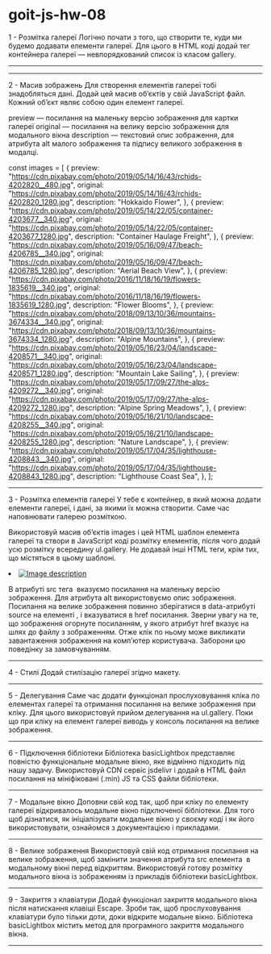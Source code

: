 # goit-js-hw-08

1 - Розмітка галереї Логічно почати з того, що створити те, куди ми будемо
додавати елементи галереї. Для цього в HTML коді додай тег контейнера галереї —
невпорядкований список із класом gallery.

---

<ul class="gallery"></ul>

---

2 - Масив зображень Для створення елементів галереї тобі знадобляться дані.
Додай цей масив об’єктів у свій JavaScript файл. Кожний об’єкт являє собою один
елемент галереї.

preview — посилання на маленьку версію зображення для картки галереї original —
посилання на велику версію зображення для модального вікна description —
текстовий опис зображення, для атрибута alt малого зображення та підпису
великого зображення в модалці.

const images = [ { preview:
"https://cdn.pixabay.com/photo/2019/05/14/16/43/rchids-4202820__480.jpg",
original:
"https://cdn.pixabay.com/photo/2019/05/14/16/43/rchids-4202820_1280.jpg",
description: "Hokkaido Flower", }, { preview:
"https://cdn.pixabay.com/photo/2019/05/14/22/05/container-4203677__340.jpg",
original:
"https://cdn.pixabay.com/photo/2019/05/14/22/05/container-4203677_1280.jpg",
description: "Container Haulage Freight", }, { preview:
"https://cdn.pixabay.com/photo/2019/05/16/09/47/beach-4206785__340.jpg",
original:
"https://cdn.pixabay.com/photo/2019/05/16/09/47/beach-4206785_1280.jpg",
description: "Aerial Beach View", }, { preview:
"https://cdn.pixabay.com/photo/2016/11/18/16/19/flowers-1835619__340.jpg",
original:
"https://cdn.pixabay.com/photo/2016/11/18/16/19/flowers-1835619_1280.jpg",
description: "Flower Blooms", }, { preview:
"https://cdn.pixabay.com/photo/2018/09/13/10/36/mountains-3674334__340.jpg",
original:
"https://cdn.pixabay.com/photo/2018/09/13/10/36/mountains-3674334_1280.jpg",
description: "Alpine Mountains", }, { preview:
"https://cdn.pixabay.com/photo/2019/05/16/23/04/landscape-4208571__340.jpg",
original:
"https://cdn.pixabay.com/photo/2019/05/16/23/04/landscape-4208571_1280.jpg",
description: "Mountain Lake Sailing", }, { preview:
"https://cdn.pixabay.com/photo/2019/05/17/09/27/the-alps-4209272__340.jpg",
original:
"https://cdn.pixabay.com/photo/2019/05/17/09/27/the-alps-4209272_1280.jpg",
description: "Alpine Spring Meadows", }, { preview:
"https://cdn.pixabay.com/photo/2019/05/16/21/10/landscape-4208255__340.jpg",
original:
"https://cdn.pixabay.com/photo/2019/05/16/21/10/landscape-4208255_1280.jpg",
description: "Nature Landscape", }, { preview:
"https://cdn.pixabay.com/photo/2019/05/17/04/35/lighthouse-4208843__340.jpg",
original:
"https://cdn.pixabay.com/photo/2019/05/17/04/35/lighthouse-4208843_1280.jpg",
description: "Lighthouse Coast Sea", }, ];

---

3 - Розмітка елементів галереї У тебе є контейнер, в який можна додати елементи
галереї, і дані, за якими їх можна створити. Саме час наповнювати галерею
розміткою.

Використовуй масив об’єктів images і цей HTML шаблон елемента галереї та створи
в JavaScript коді розмітку елементів, після чого додай усю розмітку всередину
ul.gallery. Не додавай інші HTML теги, крім тих, що містяться в цьому шаблоні.

<li class="gallery-item">
  <a class="gallery-link" href="large-image.jpg">
    <img
      class="gallery-image"
      src="small-image.jpg"
      data-source="large-image.jpg"
      alt="Image description"
    />
  </a>
</li>

В атрибуті src тега <img> вказуємо посилання на маленьку версію зображення. Для
атрибута alt використовуємо опис зображення. Посилання на велике зображення
повинно зберігатися в data-атрибуті source на елементі <img>, і вказуватися в
href посилання. Зверни увагу на те, що зображення огорнуте посиланням, у якого
атрибут href вказує на шлях до файлу з зображенням. Отже клік по ньому може
викликати завантаження зображення на комп’ютер користувача. Заборони цю
поведінку за замовчуванням.

---

4 - Стилі Додай стилізацію галереї згідно макету.

---

5 - Делегування Саме час додати функціонал прослуховування кліка по елементах
галереї та отримання посилання на велике зображення при кліку. Для цього
використовуй прийом делегування на ul.gallery. Поки що при кліку на елемент
галереї виводь у консоль посилання на велике зображення.

---

6 - Підключення бібліотеки Бібліотека basicLightbox представляє повністю
функціональне модальне вікно, яке відмінно підходить під нашу задачу.
Використовуй CDN сервіс jsdelivr і додай в HTML файл посилання на мініфіковані
(.min) JS та CSS файли бібліотеки.

---

7 - Модальне вікно Доповни свій код так, щоб при кліку по елементу галереї
відкривалось модальне вікно підключеної бібліотеки. Для того щоб дізнатися, як
ініціалізувати модальне вікно у своєму коді і як його використовувати, ознайомся
з документацією і прикладами.

---

8 - Велике зображення Використовуй свій код отримання посилання на велике
зображення, щоб замінити значення атрибута src елемента <img> в модальному вікні
перед відкриттям. Використовуй готову розмітку модального вікна із зображенням
із прикладів бібліотеки basicLightbox.

---

9 - Закриття з клавіатури Додай функціонал закриття модального вікна після
натискання клавіші Escape. Зроби так, щоб прослуховування клавіатури було тільки
доти, доки відкрите модальне вікно. Бібліотека basicLightbox містить метод для
програмного закриття модального вікна.

---
